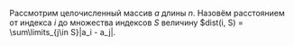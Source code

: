 Рассмотрим целочисленный массив $a$ длины $n$. Назовём расстоянием от индекса $i$ до множества индексов $S$ величину
$dist(i, S) = \sum\limits_{j\in S}|a_i - a_j|.
